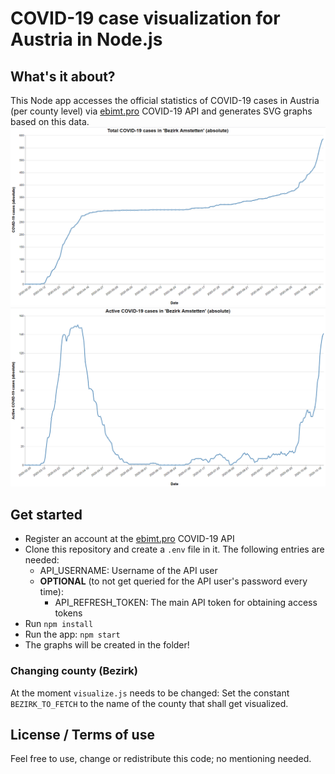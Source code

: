 # COVID-19 case visualization for Austria in Node.js
## What's it about?
This Node app accesses the official statistics of COVID-19 cases in Austria (per county level) via [ebimt.pro](https://www.ebimt.pro) COVID-19 API
and generates SVG graphs based on this data.
![Total cases](https://github.com/ReneRumetshofer/CovidVisualizationNode/blob/main/img/Amstetten_cumulated.png?raw=true "Total cases graph")
![Active cases](https://github.com/ReneRumetshofer/CovidVisualizationNode/blob/main/img/Amstetten_active.png?raw=true "Active cases graph")

## Get started
- Register an account at the [ebimt.pro](https://www.ebimt.pro) COVID-19 API
- Clone this repository and create a `.env` file in it. The following entries are needed:
	- API_USERNAME: Username of the API user
	- **OPTIONAL** (to not get queried for the API user's password every time):
		- API_REFRESH_TOKEN: The main API token for obtaining access tokens
- Run `npm install`
- Run the app: `npm start`
- The graphs will be created in the folder!

### Changing county (Bezirk)
At the moment `visualize.js` needs to be changed: Set the constant `BEZIRK_TO_FETCH` to the name of the county that shall get visualized.

## License / Terms of use
Feel free to use, change or redistribute this code; no mentioning needed.